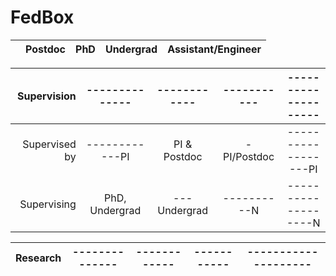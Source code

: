 # FedBox

|                   | Postdoc |  PhD     | Undergrad | Assistant/Engineer |
|:------------------|:------------:|:----------:|:---------:|:------------------:|

|Supervision        |--------------|------------|-----------|--------------------|
|------------------:|:------------:|:----------:|:---------:|:------------------:|
|Supervised by      |------------PI|PI & Postdoc|-PI/Postdoc|------------------PI|
|Supervising        |PhD, Undergrad|---Undergrad|----------N|-------------------N|

|Research           |--------------|------------|-----------|--------------------|
|:------------------|:------------:|:----------:|:---------:|:------------------:|
 
